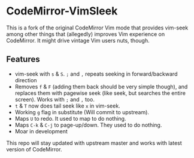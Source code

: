 CodeMirror-VimSleek
===================

This is a fork of the original CodeMirror Vim mode that provides vim-seek among other things that (allegedly) improves Vim experience on CodeMirror. It might drive vintage Vim users nuts, though.

## Features

* vim-seek with `s` & `S`. `;` and `,` repeats seeking in forward/backward direction
* Removes `f` & `F` (adding them back should be very simple though), and replaces them with pagewise seek (like seek, but searches the entire screen). Works with `;` and `,` too.
* `t` & `T` now does tail seek like `x` in vim-seek.
* Working `g` flag in substitute (Will commit to upstream).
* Maps `U` to redo. It used to map to do nothing.
* Maps `C-k` & `C-j` to page-up/down. They used to do nothing.
* Moar in development

This repo will stay updated with upstream master and works with latest version of CodeMirror.
